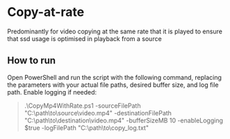 # Copy-at-rate
 Predominantly for video copying at the same rate that it is played to ensure that ssd usage is optimised in playback from a source

## How to run
Open PowerShell and run the script with the following command, replacing the parameters with your actual file paths, desired buffer size, and log file path. Enable logging if needed:

> .\CopyMp4WithRate.ps1 -sourceFilePath "C:\path\to\source\video.mp4" -destinationFilePath "C:\path\to\destination\video.mp4" -bufferSizeMB 10 -enableLogging $true -logFilePath "C:\path\to\copy_log.txt"